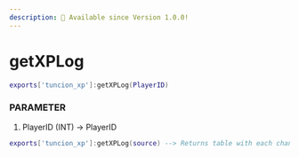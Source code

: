 ```yaml
---
description: 🔧 Available since Version 1.0.0!
---
```


# getXPLog

```lua title="Export Syntax"
exports['tuncion_xp']:getXPLog(PlayerID)
```

### PARAMETER

1. PlayerID <span className="color-blue">(INT)</span> <span className="color-orange">-> PlayerID</span>

```lua
exports['tuncion_xp']:getXPLog(source) --> Returns table with each change
```
